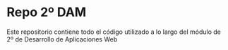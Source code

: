 # Repo 2º DAM

Este repositorio contiene todo el código utilizado a lo largo del módulo de 2º de Desarrollo de Aplicaciones Web

